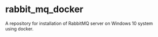 # rabbit_mq_docker
A repository for installation of RabbitMQ server on Windows 10 system using docker.
